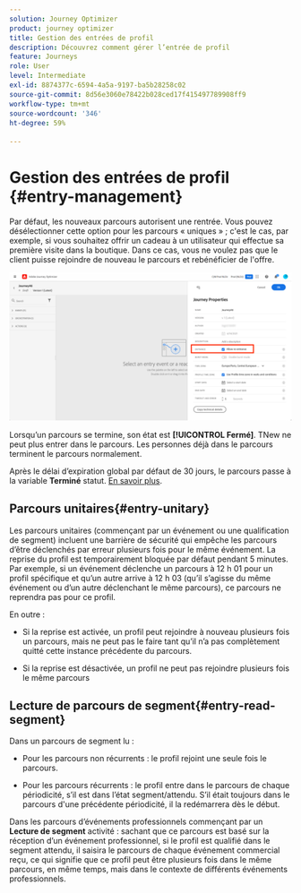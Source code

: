```yaml
---
solution: Journey Optimizer
product: journey optimizer
title: Gestion des entrées de profil
description: Découvrez comment gérer l’entrée de profil
feature: Journeys
role: User
level: Intermediate
exl-id: 8874377c-6594-4a5a-9197-ba5b28258c02
source-git-commit: 8d56e3060e78422b028ced17f415497789908ff9
workflow-type: tm+mt
source-wordcount: '346'
ht-degree: 59%

---
```


# Gestion des entrées de profil {#entry-management}

Par défaut, les nouveaux parcours autorisent une rentrée. Vous pouvez désélectionner cette option pour les parcours « uniques » ; c&#39;est le cas, par exemple, si vous souhaitez offrir un cadeau à un utilisateur qui effectue sa première visite dans la boutique. Dans ce cas, vous ne voulez pas que le client puisse rejoindre de nouveau le parcours et rebénéficier de l&#39;offre.

![](assets/journey-re-entrance.png)

Lorsqu’un parcours se termine, son état est **[!UICONTROL Fermé]**. TNew ne peut plus entrer dans le parcours. Les personnes déjà dans le parcours terminent le parcours normalement.

Après le délai d’expiration global par défaut de 30 jours, le parcours passe à la variable **Terminé** statut.  [En savoir plus](journey-gs.md#global_timeout).


## Parcours unitaires{#entry-unitary}

Les parcours unitaires (commençant par un événement ou une qualification de segment) incluent une barrière de sécurité qui empêche les parcours d’être déclenchés par erreur plusieurs fois pour le même événement. La reprise du profil est temporairement bloquée par défaut pendant 5 minutes. Par exemple, si un événement déclenche un parcours à 12 h 01 pour un profil spécifique et qu’un autre arrive à 12 h 03 (qu’il s’agisse du même événement ou d’un autre déclenchant le même parcours), ce parcours ne reprendra pas pour ce profil.

En outre :

* Si la reprise est activée, un profil peut rejoindre à nouveau plusieurs fois un parcours, mais ne peut pas le faire tant qu’il n’a pas complètement quitté cette instance précédente du parcours.

* Si la reprise est désactivée, un profil ne peut pas rejoindre plusieurs fois le même parcours

## Lecture de parcours de segment{#entry-read-segment}

Dans un parcours de segment lu :

* Pour les parcours non récurrents : le profil rejoint une seule fois le parcours.

* Pour les parcours récurrents : le profil entre dans le parcours de chaque périodicité, s’il est dans l’état segment/attendu. S’il était toujours dans le parcours d&#39;une précédente périodicité, il la redémarrera dès le début.

Dans les parcours d’événements professionnels commençant par un **Lecture de segment** activité : sachant que ce parcours est basé sur la réception d’un événement professionnel, si le profil est qualifié dans le segment attendu, il saisira le parcours de chaque événement commercial reçu, ce qui signifie que ce profil peut être plusieurs fois dans le même parcours, en même temps, mais dans le contexte de différents événements professionnels.
